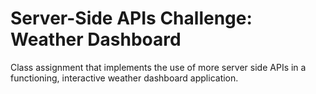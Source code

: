 #  Server-Side APIs Challenge: Weather Dashboard #

Class assignment that implements the use of more server side APIs in a functioning, interactive weather dashboard application.
